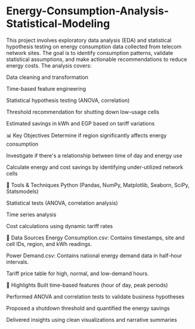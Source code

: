 # Energy-Consumption-Analysis-Statistical-Modeling
This project involves exploratory data analysis (EDA) and statistical hypothesis testing on energy consumption data collected from telecom network sites. The goal is to identify consumption patterns, validate statistical assumptions, and make actionable recommendations to reduce energy costs.
The analysis covers:

Data cleaning and transformation

Time-based feature engineering

Statistical hypothesis testing (ANOVA, correlation)

Threshold recommendation for shutting down low-usage cells

Estimated savings in kWh and EGP based on tariff variations

📊 Key Objectives
Determine if region significantly affects energy consumption

Investigate if there's a relationship between time of day and energy use

Calculate energy and cost savings by identifying under-utilized network cells

🧠 Tools & Techniques
Python (Pandas, NumPy, Matplotlib, Seaborn, SciPy, Statsmodels)

Statistical tests (ANOVA, correlation analysis)

Time series analysis

Cost calculations using dynamic tariff rates

📂 Data Sources
Energy Consumption.csv: Contains timestamps, site and cell IDs, region, and kWh readings.

Power Demand.csv: Contains national energy demand data in half-hour intervals.

Tariff price table for high, normal, and low-demand hours.

📌 Highlights
Built time-based features (hour of day, peak periods)

Performed ANOVA and correlation tests to validate business hypotheses

Proposed a shutdown threshold and quantified the energy savings

Delivered insights using clean visualizations and narrative summaries









